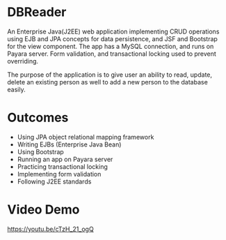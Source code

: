 # DBReader
An Enterprise Java(J2EE) web application implementing CRUD operations using EJB and JPA concepts for data persistence, and JSF and Bootstrap for the view component. The app has a MySQL connection, and runs on Payara server. Form validation, and transactional locking used to prevent overriding.

The purpose of the application is to give user an ability to read, update, delete an existing person as well to add a new person to the database easily. 

# Outcomes
- Using JPA object relational mapping framework
- Writing EJBs (Enterprise Java Bean)
- Using Bootstrap
- Running an app on Payara server
- Practicing transactional locking
- Implementing form validation
- Following J2EE standards

# Video Demo

https://youtu.be/cTzH_21_ogQ

